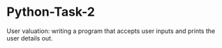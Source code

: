 # Python-Task-2
User valuation: writing a program that accepts user inputs and prints the user details out.
